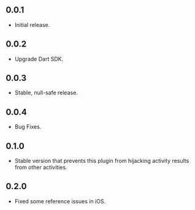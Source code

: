 ## 0.0.1

* Initial release.

## 0.0.2

* Upgrade Dart SDK.

## 0.0.3

* Stable, null-safe release.

## 0.0.4

* Bug Fixes.

## 0.1.0

* Stable version that prevents this plugin from hijacking activity results from other activities.

## 0.2.0

* Fixed some reference issues in iOS.
